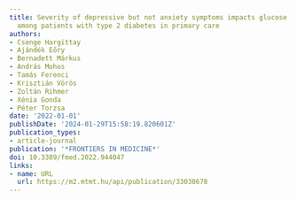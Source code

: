 ```yaml
---
title: Severity of depressive but not anxiety symptoms impacts glucose metabolism
  among patients with type 2 diabetes in primary care
authors:
- Csenge Hargittay
- Ajándék Eőry
- Bernadett Márkus
- András Mohos
- Tamás Ferenci
- Krisztián Vörös
- Zoltán Rihmer
- Xénia Gonda
- Péter Torzsa
date: '2022-01-01'
publishDate: '2024-01-29T15:58:19.820601Z'
publication_types:
- article-journal
publication: '*FRONTIERS IN MEDICINE*'
doi: 10.3389/fmed.2022.944047
links:
- name: URL
  url: https://m2.mtmt.hu/api/publication/33030678
---
```

